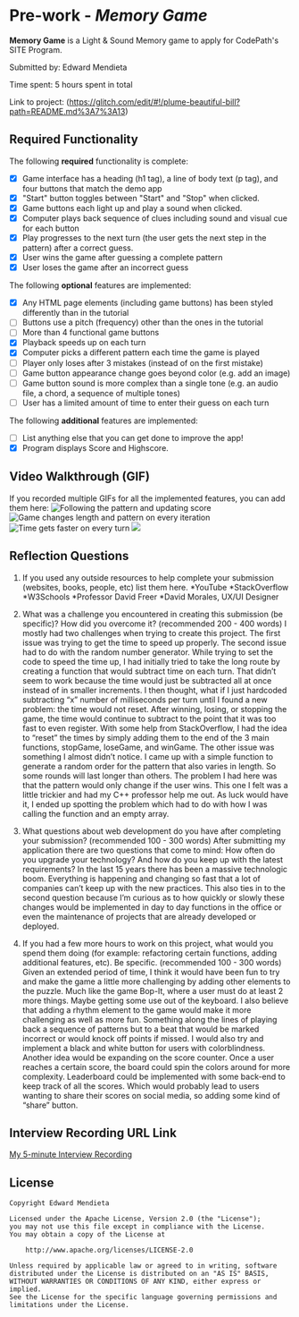 # Pre-work - _Memory Game_

**Memory Game** is a Light & Sound Memory game to apply for CodePath's SITE Program.

Submitted by: Edward Mendieta

Time spent: 5 hours spent in total

Link to project: (https://glitch.com/edit/#!/plume-beautiful-bill?path=README.md%3A7%3A13)

## Required Functionality

The following **required** functionality is complete:

- [x] Game interface has a heading (h1 tag), a line of body text (p tag), and four buttons that match the demo app
- [x] "Start" button toggles between "Start" and "Stop" when clicked.
- [x] Game buttons each light up and play a sound when clicked.
- [x] Computer plays back sequence of clues including sound and visual cue for each button
- [x] Play progresses to the next turn (the user gets the next step in the pattern) after a correct guess.
- [x] User wins the game after guessing a complete pattern
- [x] User loses the game after an incorrect guess

The following **optional** features are implemented:

- [x] Any HTML page elements (including game buttons) has been styled differently than in the tutorial
- [ ] Buttons use a pitch (frequency) other than the ones in the tutorial
- [ ] More than 4 functional game buttons
- [x] Playback speeds up on each turn
- [x] Computer picks a different pattern each time the game is played
- [ ] Player only loses after 3 mistakes (instead of on the first mistake)
- [ ] Game button appearance change goes beyond color (e.g. add an image)
- [ ] Game button sound is more complex than a single tone (e.g. an audio file, a chord, a sequence of multiple tones)
- [ ] User has a limited amount of time to enter their guess on each turn

The following **additional** features are implemented:

- [ ] List anything else that you can get done to improve the app!
- [x] Program displays Score and Highscore.

## Video Walkthrough (GIF)

If you recorded multiple GIFs for all the implemented features, you can add them here:
![Following the pattern and updating score](http://g.recordit.co/Aitn4sQgJg.gif)
![Game changes length and pattern on every iteration](http://g.recordit.co/jDJcZuW1rm.gif)
![Time gets faster on every turn](http://g.recordit.co/l1rjbmuPIc.gif)
![](gif4-link-here)

## Reflection Questions

1. If you used any outside resources to help complete your submission (websites, books, people, etc) list them here.
   *YouTube
   *StackOverflow
   *W3Schools
   *Professor David Freer
   \*David Morales, UX/UI Designer

2. What was a challenge you encountered in creating this submission (be specific)? How did you overcome it? (recommended 200 - 400 words)
   I mostly had two challenges when trying to create this project. The first issue was trying to get the time to speed up properly. The second issue had to do with the random number generator. While trying to set the code to speed the time up, I had initially tried to take the long route by creating a function that would subtract time on each turn. That didn’t seem to work because the time would just be subtracted all at once instead of in smaller increments. I then thought, what if I just hardcoded subtracting “x” number of milliseconds per turn until I found a new problem: the time would not reset. After winning, losing, or stopping the game, the time would continue to subtract to the point that it was too fast to even register. With some help from StackOverflow, I had the idea to “reset” the times by simply adding them to the end of the 3 main functions, stopGame, loseGame, and winGame. The other issue was something I almost didn’t notice. I came up with a simple function to generate a random order for the pattern that also varies in length. So some rounds will last longer than others. The problem I had here was that the pattern would only change if the user wins. This one I felt was a little trickier and had my C++ professor help me out. As luck would have it, I ended up spotting the problem which had to do with how I was calling the function and an empty array.

3. What questions about web development do you have after completing your submission? (recommended 100 - 300 words)
   After submitting my application there are two questions that come to mind: How often do you upgrade your technology? And how do you keep up with the latest requirements? In the last 15 years there has been a massive technologic boom. Everything is happening and changing so fast that a lot of companies can’t keep up with the new practices. This also ties in to the second question because I’m curious as to how quickly or slowly these changes would be implemented in day to day functions in the office or even the maintenance of projects that are already developed or deployed.

4. If you had a few more hours to work on this project, what would you spend them doing (for example: refactoring certain functions, adding additional features, etc). Be specific. (recommended 100 - 300 words)
   Given an extended period of time, I think it would have been fun to try and make the game a little more challenging by adding other elements to the puzzle. Much like the game Bop-It, where a user must do at least 2 more things. Maybe getting some use out of the keyboard. I also believe that adding a rhythm element to the game would make it more challenging as well as more fun. Something along the lines of playing back a sequence of patterns but to a beat that would be marked incorrect or would knock off points if missed. I would also try and implement a black and white button for users with colorblindness. Another idea would be expanding on the score counter. Once a user reaches a certain score, the board could spin the colors around for more complexity. Leaderboard could be implemented with some back-end to keep track of all the scores. Which would probably lead to users wanting to share their scores on social media, so adding some kind of “share” button.

## Interview Recording URL Link

[My 5-minute Interview Recording](https://www.loom.com/share/30ca7a3ddc5a47098b054b65dedb6aea)

## License

    Copyright Edward Mendieta

    Licensed under the Apache License, Version 2.0 (the "License");
    you may not use this file except in compliance with the License.
    You may obtain a copy of the License at

        http://www.apache.org/licenses/LICENSE-2.0

    Unless required by applicable law or agreed to in writing, software
    distributed under the License is distributed on an "AS IS" BASIS,
    WITHOUT WARRANTIES OR CONDITIONS OF ANY KIND, either express or implied.
    See the License for the specific language governing permissions and
    limitations under the License.
